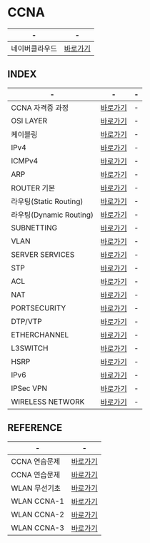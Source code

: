 # CCNA

|-|-|
|-|-|
|네이버클라우드|[바로가기](http://naver.me/5dPWv6qd)|

INDEX
---
|-|-|-|
|-|-|-|
|CCNA 자격증 과정|[바로가기](./DOCUMENT/01)|-|
|OSI LAYER|[바로가기](./DOCUMENT/02)|-|
|케이블링|[바로가기](./DOCUMENT/03)|-|
|IPv4|[바로가기](./DOCUMENT/04)|-|
|ICMPv4|[바로가기](./DOCUMENT/05)|-|
|ARP|[바로가기](./DOCUMENT/06)|-|
|ROUTER 기본|[바로가기](./DOCUMENT/07)|-|
|라우팅(Static Routing)|[바로가기](./DOCUMENT/08)|-|
|라우팅(Dynamic Routing)|[바로가기](./DOCUMENT/09)|-|
|SUBNETTING|[바로가기](./DOCUMENT/10)|-|
|VLAN|[바로가기](./DOCUMENT/11)|-|
|SERVER SERVICES|[바로가기](./DOCUMENT/12)|-|
|STP|[바로가기](./DOCUMENT/13)|-|
|ACL|[바로가기](./DOCUMENT/14)|-|
|NAT|[바로가기](./DOCUMENT/15)|-|
|PORTSECURITY|[바로가기](./DOCUMENT/16)|-|
|DTP/VTP|[바로가기](./DOCUMENT/17)|-|
|ETHERCHANNEL|[바로가기](./DOCUMENT/18)|-|
|L3SWITCH|[바로가기](./DOCUMENT/19)|-|
|HSRP|[바로가기](./DOCUMENT/20)|-|
|IPv6|[바로가기](./DOCUMENT/21)|-|
|IPSec VPN|[바로가기](./DOCUMENT/22)|-|
|WIRELESS NETWORK|[바로가기](./DOCUMENT/23)|-|

REFERENCE
---

|-|-|
|-|-|
|CCNA 연습문제|[바로가기](https://www.examtopics.com/exams/cisco/200-301/view/1/)|
|CCNA 연습문제|[바로가기](https://itexamanswers.net/ccna-200-301-dumps-full-questions-exam-study-guide-free.html)|
|WLAN 무선기초|[바로가기](https://www.youtube.com/watch?v=Uu-3D5OZ9oc)|
|WLAN CCNA-1|[바로가기](https://www.youtube.com/watch?v=owI51hvXmW8&t=6s)|
|WLAN CCNA-2|[바로가기](https://www.youtube.com/watch?v=Givr9KCXdm4)|
|WLAN CCNA-3|[바로가기](https://www.youtube.com/watch?v=q8euZNpSzT0)|

